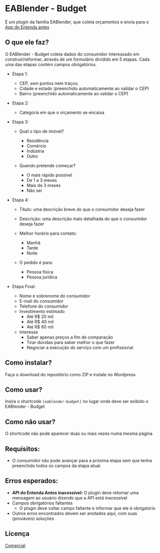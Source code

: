 # EABlender - Budget

É um plugin da família EABlender, que coleta orçamentos e envia para o [App do Entenda antes](https://app.entendaantes.com.br) 

## O que ele faz?

O EABlender - Budget coleta dados do consumidor interessado em construir/reformar, 
através de um formulário dividido em 5 etapas. Cada uma das etapas contém campos 
obrigatórios.

* Etapa 1:

  * CEP, sem pontos nem traços;
  * Cidade e estado (preenchido automaticamente ao validar o CEP)
  * Bairro (preenchido automaticamente ao validar o CEP)

* Etapa 2:

  * Categoria em que o orçamento se encaixa

* Etapa 3:

  * Qual o tipo de imóvel? 
  
    * Residência
    * Comércio
    * Indústria
    * Outro
  
  * Quando pretende começar?
  
    * O mais rápido possível
    * De 1 a 3 meses
    * Mais de 3 meses
    * Não sei
  
* Etapa 4:

  * Título: uma descrição breve do que o consumidor deseja fazer
  * Descrição: uma descrição mais detalhada do que o consumidor deseja fazer
  * Melhor horário para contato:
  
    * Manhã
    * Tarde
    * Noite
    
  * O pedido é para:
  
    * Pessoa física
    * Pessoa jurídica

* Etapa Final:

  * Nome e sobrenome do consumidor
  * E-mail do consumidor
  * Telefone do consumidor
  * Investimento estimado
    * Até R$ 20 mil
    * Até R$ 40 mil
    * Até R$ 80 mil
  * Interesse
    * Saber apenas preços a fim de comparação
    * Tirar dúvidas para saber melhor o que fazer
    * Negociar a execução do serviço com um profissional  

## Como instalar?

Faça o download do repositório como ZIP e instale no Wordpress

## Como usar?

Insira o shortcode `[eablender-budget]` no lugar onde deve ser exibido o EABlender - Budget

## Como não usar?

O shortcode não pode aparecer duas ou mais vezes numa mesma página

## Requisitos:

* O consumidor não pode avançar para a próxima etapa sem que tenha preenchido todos os campos da etapa atual.

## Erros esperados:
* **API do Entenda Antes inacessível:** O plugin deve retornar uma mensagem ao usuário dizendo que a API está inacessível
* Campos obrigatórios faltantes
  * O plugin deve voltar campo faltante e informar que ele é obrigatório
* Outros erros encontrados devem ser anotados aqui, com suas (prováveis) soluções

## Licença
[Comercial](https://www.example.com/)